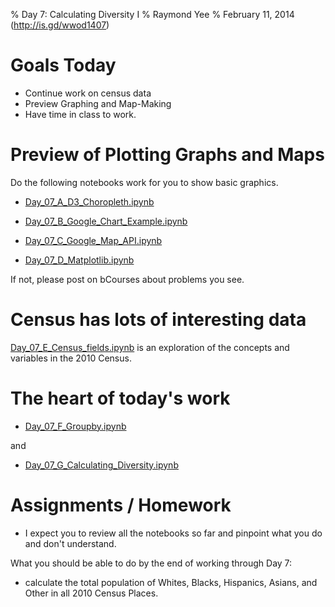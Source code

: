 % Day 7:  Calculating Diversity I
% Raymond Yee 
% February 11, 2014 (<http://is.gd/wwod1407>)

# Goals Today

* Continue work on census data
* Preview Graphing and Map-Making
* Have time in class to work.

# Preview of Plotting Graphs and Maps

Do the following notebooks work for you to show basic graphics.

*
  [Day_07_A_D3_Choropleth.ipynb](http://nbviewer.ipython.org/github/rdhyee/working-open-data-2014/blob/master/notebooks/Day_07_A_D3_Choropleth.ipynb)

*
  [Day_07_B_Google_Chart_Example.ipynb](http://nbviewer.ipython.org/github/rdhyee/working-open-data-2014/blob/master/notebooks/Day_07_B_Google_Chart_Example.ipynb)

* [Day_07_C_Google_Map_API.ipynb](http://nbviewer.ipython.org/github/rdhyee/working-open-data-2014/blob/master/notebooks/Day_07_C_Google_Map_API.ipynb)

* [Day_07_D_Matplotlib.ipynb](http://nbviewer.ipython.org/github/rdhyee/working-open-data-2014/blob/master/notebooks/Day_07_D_Matplotlib.ipynb)
  
If not, please post on bCourses about problems you see.

# Census has lots of interesting data

[Day_07_E_Census_fields.ipynb](http://nbviewer.ipython.org/github/rdhyee/working-open-data-2014/blob/master/notebooks/Day_07_E_Census_fields.ipynb)
is an exploration of the concepts and variables in the 2010 Census.

# The heart of today's work

* [Day_07_F_Groupby.ipynb](http://nbviewer.ipython.org/github/rdhyee/working-open-data-2014/blob/master/notebooks/Day_07_F_Groupby.ipynb)

and

* [Day_07_G_Calculating_Diversity.ipynb](http://nbviewer.ipython.org/github/rdhyee/working-open-data-2014/blob/master/notebooks/Day_07_G_Calculating_Diversity.ipynb)

# Assignments / Homework

* I expect you to review all the notebooks so far and pinpoint what
  you do and  don't understand.

What you should be able to do by the end of working through Day 7:

* calculate the total population of Whites, Blacks, Hispanics, Asians, and
  Other in all 2010 Census Places.
